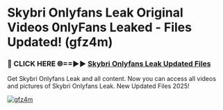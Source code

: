 # Skybri Onlyfans Leak Original Videos 0nlyFans Leaked - Files Updated! (gfz4m)

<h3>🔴 CLICK HERE 🌐==►► <a href="https://tinyurl.com/3hn5wdd3" rel="nofollow">Skybri Onlyfans Leak Updated Files</a></h3>

Get Skybri Onlyfans Leak and all content. Now you can access all videos and pictures of Skybri Onlyfans Leak. New Updated Files 2025!

[![gfz4m](https://i.imgur.com/4HnBqBT.gif)](https://tinyurl.com/3hn5wdd3)
